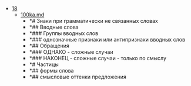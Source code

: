 - <a href = "E:\Node_projects\Node_Way\NBase\_Md\_Index\__Arch\_EGE\Русский\contaners\contaner_1\18\cat.18\dir.18.md">18</a>
    - <a href = "E:\Node_projects\Node_Way\NBase\_Md\_Index\__Arch\_EGE\Русский\contaners\contaner_1\18\100ka.md">100ka.md</a>
        - *# Знаки при грамматически не связанных словах
        - *## Вводные слова
        - *### Группы вводных слов
        - *### однозначные признаки или антипризнаки вводных слов
        - *## Обращения
        - *### ОДНАКО - сложные случаи
        - *### НАКОНЕЦ - сложные случаи - только по смыслу
        - *# Частицы
        - *## формы слова 
        - *## смысловые оттенки предложения 

